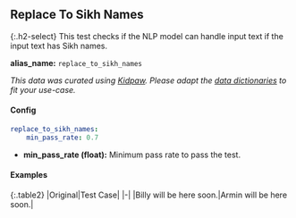
## Replace To Sikh Names

<div class="main-docs" markdown="1"><div class="h3-box" markdown="1">

{:.h2-select}
This test checks if the NLP model can handle input text if the input text has Sikh names.

**alias_name:** `replace_to_sikh_names`

<i class="fa fa-info-circle"></i>
<em>This data was curated using [Kidpaw](https://www.kidpaw.com/). Please adapt the [data dictionaries](https://github.com/JohnSnowLabs/nlptest/blob/main/nlptest/transform/utils.py) to fit your use-case.</em>

</div><div class="h3-box" markdown="1">

#### Config
```yaml
replace_to_sikh_names:
    min_pass_rate: 0.7
```
- **min_pass_rate (float):** Minimum pass rate to pass the test.

#### Examples

{:.table2}
|Original|Test Case|
|-|
|Billy will be here soon.|Armin will be here soon.|



</div></div>